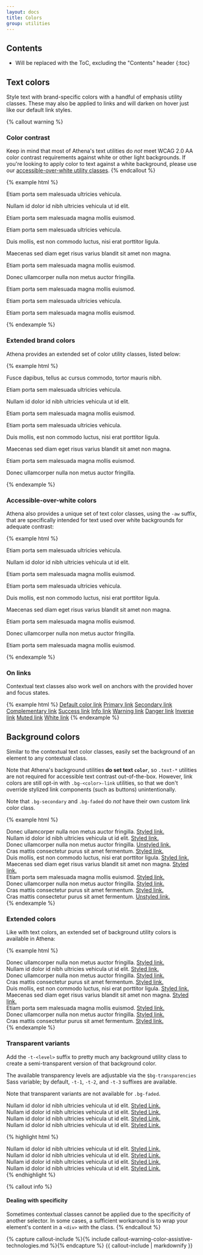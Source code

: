 ```yaml
---
layout: docs
title: Colors
group: utilities
---
```


## Contents

* Will be replaced with the ToC, excluding the "Contents" header
{:toc}

## Text colors

Style text with brand-specific colors with a handful of emphasis utility classes. These may also be applied to links and will darken on hover just like our default link styles.

{% callout warning %}
### Color contrast

Keep in mind that most of Athena's text utilities do _not_ meet WCAG 2.0 AA color contrast requirements against white or other light backgrounds.  If you're looking to apply color to text against a white background, please use our [accessible-over-white utility classes](#accessible-over-white-colors).
{% endcallout %}

{% example html %}
<p class="text-default">Etiam porta sem malesuada ultricies vehicula.</p>
<p class="text-primary">Nullam id dolor id nibh ultricies vehicula ut id elit.</p>
<p class="text-secondary">Etiam porta sem malesuada magna mollis euismod.</p>
<p class="text-complementary">Etiam porta sem malesuada ultricies vehicula.</p>
<p class="text-success">Duis mollis, est non commodo luctus, nisi erat porttitor ligula.</p>
<p class="text-info">Maecenas sed diam eget risus varius blandit sit amet non magna.</p>
<p class="text-warning">Etiam porta sem malesuada magna mollis euismod.</p>
<p class="text-danger">Donec ullamcorper nulla non metus auctor fringilla.</p>
<p class="text-inverse">Etiam porta sem malesuada magna mollis euismod.</p>
<p class="text-muted">Etiam porta sem malesuada ultricies vehicula.</p>
<p class="text-white">Etiam porta sem malesuada magna mollis euismod.</p>
{% endexample %}

### Extended brand colors

Athena provides an extended set of color utility classes, listed below:

{% example html %}
<p class="text-primary-darkest">Fusce dapibus, tellus ac cursus commodo, tortor mauris nibh.</p>
<p class="text-primary-darker">Etiam porta sem malesuada ultricies vehicula.</p>
<p class="text-primary-lighter">Nullam id dolor id nibh ultricies vehicula ut id elit.</p>
<p class="text-primary-lightest">Etiam porta sem malesuada magna mollis euismod.</p>
<p class="text-metallic-darkest">Etiam porta sem malesuada ultricies vehicula.</p>
<p class="text-metallic-darker">Duis mollis, est non commodo luctus, nisi erat porttitor ligula.</p>
<p class="text-metallic">Maecenas sed diam eget risus varius blandit sit amet non magna.</p>
<p class="text-metallic-lighter">Etiam porta sem malesuada magna mollis euismod.</p>
<p class="text-metallic-lightest">Donec ullamcorper nulla non metus auctor fringilla.</p>
{% endexample %}

### Accessible-over-white colors

Athena also provides a unique set of text color classes, using the `-aw` suffix, that are specifically intended for text used over white backgrounds for adequate contrast:

{% example html %}
<p class="text-default-aw">Etiam porta sem malesuada ultricies vehicula.</p>
<p class="text-primary-aw">Nullam id dolor id nibh ultricies vehicula ut id elit.</p>
<p class="text-secondary-aw">Etiam porta sem malesuada magna mollis euismod.</p>
<p class="text-complementary-aw">Etiam porta sem malesuada ultricies vehicula.</p>
<p class="text-success-aw">Duis mollis, est non commodo luctus, nisi erat porttitor ligula.</p>
<p class="text-info-aw">Maecenas sed diam eget risus varius blandit sit amet non magna.</p>
<p class="text-warning-aw">Etiam porta sem malesuada magna mollis euismod.</p>
<p class="text-danger-aw">Donec ullamcorper nulla non metus auctor fringilla.</p>
<p class="text-inverse-aw">Etiam porta sem malesuada magna mollis euismod.</p>
{% endexample %}

### On links

Contextual text classes also work well on anchors with the provided hover and focus states.

{% example html %}
<a href="#" class="text-default">Default color link</a>
<a href="#" class="text-primary">Primary link</a>
<a href="#" class="text-secondary">Secondary link</a>
<a href="#" class="text-complementary">Complementary link</a>
<a href="#" class="text-success">Success link</a>
<a href="#" class="text-info">Info link</a>
<a href="#" class="text-warning">Warning link</a>
<a href="#" class="text-danger">Danger link</a>
<a href="#" class="text-inverse">Inverse link</a>
<a href="#" class="text-muted">Muted link</a>
<a href="#" class="text-white">White link</a>
{% endexample %}


## Background colors

Similar to the contextual text color classes, easily set the background of an element to any contextual class.

Note that Athena's background utilities **do set text `color`**, so `.text-*` utilities are not required for accessible text contrast out-of-the-box. However, link colors are still opt-in with `.bg-<color>-link` utilities, so that we don't override stylized link components (such as buttons) unintentionally.

Note that `.bg-secondary` and `.bg-faded` do _not_ have their own custom link color class.

{% example html %}
<div class="bg-default">
  Donec ullamcorper nulla non metus auctor fringilla.
  <a class="bg-default-link" href="#">Styled link.</a>
</div>
<div class="bg-primary">
  Nullam id dolor id nibh ultricies vehicula ut id elit.
  <a class="bg-primary-link" href="#">Styled link.</a>
</div>
<div class="bg-secondary">
  Donec ullamcorper nulla non metus auctor fringilla.
  <a href="#">Unstyled link.</a>
</div>
<div class="bg-complementary">
  Cras mattis consectetur purus sit amet fermentum.
  <a class="bg-complementary-link" href="#">Styled link.</a>
</div>
<div class="bg-success">
  Duis mollis, est non commodo luctus, nisi erat porttitor ligula.
  <a class="bg-success-link" href="#">Styled link.</a>
</div>
<div class="bg-info">
  Maecenas sed diam eget risus varius blandit sit amet non magna.
  <a class="bg-info-link" href="#">Styled link.</a>
</div>
<div class="bg-warning">
  Etiam porta sem malesuada magna mollis euismod.
  <a class="bg-warning-link" href="#">Styled link.</a>
</div>
<div class="bg-danger">
  Donec ullamcorper nulla non metus auctor fringilla.
  <a class="bg-danger-link" href="#">Styled link.</a>
</div>
<div class="bg-inverse">
  Cras mattis consectetur purus sit amet fermentum.
  <a class="bg-inverse-link" href="#">Styled link.</a>
</div>
<div class="bg-faded">
  Cras mattis consectetur purus sit amet fermentum.
  <a href="#">Unstyled link.</a>
</div>
{% endexample %}

### Extended colors

Like with text colors, an extended set of background utility colors is available in Athena:

{% example html %}
<div class="bg-primary-darkest">
  Donec ullamcorper nulla non metus auctor fringilla.
  <a class="bg-primary-darkest-link" href="#">Styled link.</a>
</div>
<div class="bg-primary-darker">
  Nullam id dolor id nibh ultricies vehicula ut id elit.
  <a class="bg-primary-darker-link" href="#">Styled link.</a>
</div>
<div class="bg-primary-lighter">
  Donec ullamcorper nulla non metus auctor fringilla.
  <a class="bg-primary-lighter-link" href="#">Styled link.</a>
</div>
<div class="bg-primary-lightest">
  Cras mattis consectetur purus sit amet fermentum.
  <a class="bg-primary-lightest-link" href="#">Styled link.</a>
</div>
<div class="bg-metallic-darkest">
  Duis mollis, est non commodo luctus, nisi erat porttitor ligula.
  <a class="bg-metallic-darkest-link" href="#">Styled link.</a>
</div>
<div class="bg-metallic-darker">
  Maecenas sed diam eget risus varius blandit sit amet non magna.
  <a class="bg-metallic-darker-link" href="#">Styled link.</a>
</div>
<div class="bg-metallic">
  Etiam porta sem malesuada magna mollis euismod.
  <a class="bg-metallic-link" href="#">Styled link.</a>
</div>
<div class="bg-metallic-lighter">
  Donec ullamcorper nulla non metus auctor fringilla.
  <a class="bg-metallic-lighter-link" href="#">Styled link.</a>
</div>
<div class="bg-metallic-lightest">
  Cras mattis consectetur purus sit amet fermentum.
  <a class="bg-metallic-lightest-link" href="#">Styled link.</a>
</div>
{% endexample %}

### Transparent variants

Add the `-t-<level>` suffix to pretty much any background utility class to create a semi-transparent version of that background color.

The available transparency levels are adjustable via the `$bg-transparencies` Sass variable; by default, `-t-1`, `-t-2`, and `-t-3` suffixes are available.

Note that transparent variants are not available for `.bg-faded`.

<div class="bg-inverse p-4">
  <div class="bg-primary p-2 mb-3">
    Nullam id dolor id nibh ultricies vehicula ut id elit.
    <a class="bg-primary-link" href="#">Styled Link.</a>
  </div>
  <div class="bg-primary-t-1 p-2 mb-3">
    Nullam id dolor id nibh ultricies vehicula ut id elit.
    <a class="bg-primary-link" href="#">Styled Link.</a>
  </div>
  <div class="bg-primary-t-2 p-2 mb-3">
    Nullam id dolor id nibh ultricies vehicula ut id elit.
    <a class="bg-primary-link" href="#">Styled Link.</a>
  </div>
  <div class="bg-primary-t-3 p-2">
    Nullam id dolor id nibh ultricies vehicula ut id elit.
    <a class="bg-primary-link" href="#">Styled Link.</a>
  </div>
</div>

{% highlight html %}
<div class="bg-primary">
  Nullam id dolor id nibh ultricies vehicula ut id elit.
  <a class="bg-primary-link" href="#">Styled Link.</a>
</div>
<div class="bg-primary-t-1">
  Nullam id dolor id nibh ultricies vehicula ut id elit.
  <a class="bg-primary-link" href="#">Styled Link.</a>
</div>
<div class="bg-primary-t-2">
  Nullam id dolor id nibh ultricies vehicula ut id elit.
  <a class="bg-primary-link" href="#">Styled Link.</a>
</div>
<div class="bg-primary-t-3">
  Nullam id dolor id nibh ultricies vehicula ut id elit.
  <a class="bg-primary-link" href="#">Styled Link.</a>
</div>
{% endhighlight %}

{% callout info %}
#### Dealing with specificity

Sometimes contextual classes cannot be applied due to the specificity of another selector. In some cases, a sufficient workaround is to wrap your element's content in a `<div>` with the class.
{% endcallout %}

{% capture callout-include %}{% include callout-warning-color-assistive-technologies.md %}{% endcapture %}
{{ callout-include | markdownify }}

